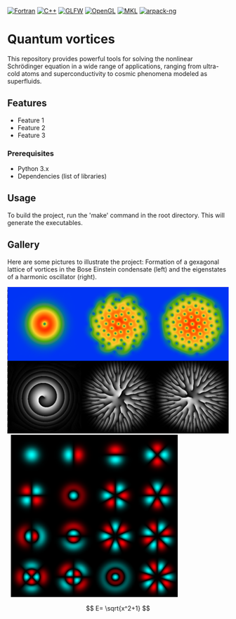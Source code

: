[![Fortran](https://img.shields.io/badge/Fortran-2003-blue)](https://en.wikipedia.org/wiki/Fortran_2003)
[![C++](https://img.shields.io/badge/C%2B%2B-11-blue)](https://en.cppreference.com/w/cpp/11)
[![GLFW](https://img.shields.io/badge/GLFW-3.4-blue)](https://www.glfw.org)
[![OpenGL](https://img.shields.io/badge/OpenGL-4.1-blue)](https://www.opengl.org/)
[![MKL](https://img.shields.io/badge/Intel%20MKL-2023.2-blue)](https://software.intel.com/content/www/us/en/develop/tools/math-kernel-library.html)
[![arpack-ng](https://img.shields.io/badge/arpack-ng-blue?logo=github)](https://github.com/opencollab/arpack-ng)



# Quantum vortices

This repository provides powerful tools for solving the nonlinear Schrödinger equation in a wide range of applications,
ranging from ultra-cold atoms and superconductivity to cosmic phenomena modeled as superfluids.

## Features
- Feature 1
- Feature 2
- Feature 3

### Prerequisites
- Python 3.x
- Dependencies (list of libraries)

## Usage
To build the project, run the 'make' command in the root directory. This will generate the executables.

## Gallery

Here are some pictures to illustrate the project: Formation of a gexagonal lattice of vortices in the Bose Einstein condensate (left) and the eigenstates of a harmonic oscillator (right).

<p>
  <img src="images/quantum_vortices.png" alt="Image 1" width="570" style="margin-right: 50;"> &nbsp
  <img src="images/oscillator.png" alt="Image 2" width="380">
</p>

$$
E= \sqrt{x^2+1}
$$
